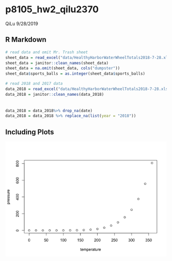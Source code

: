 p8105\_hw2\_qilu2370
================
QiLu
9/28/2019

## R Markdown

``` r
# read data and omit Mr. Trash sheet
sheet_data = read_excel("data/HealthyHarborWaterWheelTotals2018-7-28.xlsx", sheet = "Mr. Trash Wheel", range = "A2:N336")
sheet_data = janitor::clean_names(sheet_data)
sheet_data = na.omit(sheet_data, cols("dumpster"))
sheet_data$sports_balls = as.integer(sheet_data$sports_balls)
```

``` r
# read 2018 and 2017 data
data_2018 = read_excel("data/HealthyHarborWaterWheelTotals2018-7-28.xlsx", sheet = "Professor Trash Wheel", range = "A2:N54")
data_2018 = janitor::clean_names(data_2018)


data_2018 = data_2018%>% drop_na(date)
data_2018 = data_2018 %>% replace_na(list(year = "2018"))
```

## Including Plots

![](p8105_hw2_ql2370_files/figure-gfm/pressure-1.png)<!-- -->
